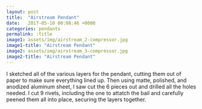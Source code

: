 ```yaml
---
layout: post
title:  "Airstream Pendant"
date:   2017-05-10 00:08:46 +0000
categories: pendants
permalink: :title
image1: assets/img/airstream_2-compressor.jpg
image1-title: "Airstream Pendant"
image2: assets/img/airstream_3-compressor.jpg
image2-title: "Airstream Pendant"
---
```

I sketched all of the various layers for the pendant, cutting them out of paper to make sure everything lined up. Then using matte, polished, and anodized aluminum sheet, I saw cut the 6 pieces out and drilled all the holes needed. I cut 9 rivets, including the one to attatch the bail and carefully peened them all into place, securing the layers together.